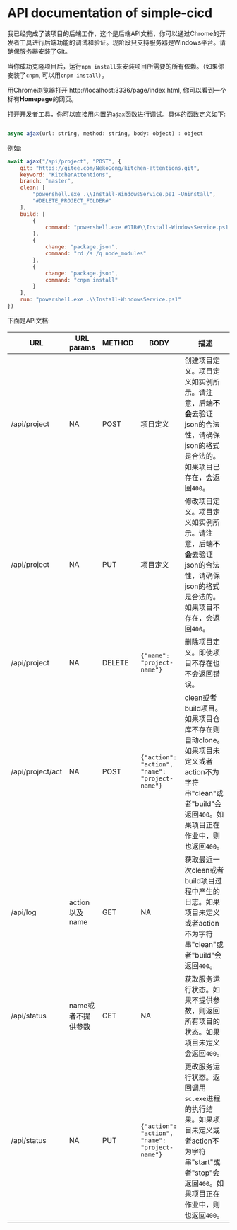 # API documentation of simple-cicd

我已经完成了该项目的后端工作，这个是后端API文档，你可以通过Chrome的开发者工具进行后端功能的调试和验证。现阶段只支持服务器是Windows平台。请确保服务器安装了Git。

当你成功克隆项目后，运行`npm install`来安装项目所需要的所有依赖。（如果你安装了`cnpm`, 可以用`cnpm install`）。

用Chrome浏览器打开 http://localhost:3336/page/index.html, 你可以看到一个标有**Homepage**的网页。

打开开发者工具，你可以直接用内置的`ajax`函数进行调试。具体的函数定义如下:

```javascript

async ajax(url: string, method: string, body: object) : object

```

例如:

```javascript
await ajax("/api/project", "POST", {
    git: "https://gitee.com/NekoGong/kitchen-attentions.git",
    keyword: "KitchenAttentions",
    branch: "master",
    clean: [
        "powershell.exe .\\Install-WindowsService.ps1 -Uninstall",
        "#DELETE_PROJECT_FOLDER#"
    ],
    build: [
        {
            command: "powershell.exe #DIR#\\Install-WindowsService.ps1 -Uninstall"
        },
        {
            change: "package.json",
            command: "rd /s /q node_modules"
        },
        {
            change: "package.json",
            command: "cnpm install"
        }
    ],
    run: "powershell.exe .\\Install-WindowsService.ps1"
})
```

下面是API文档:

|  URL   | URL params | METHOD | BODY | 描述 |
| ---- | ---- | ---- | ---- | ---- |
|  /api/project | NA | POST | 项目定义 | 创建项目定义。项目定义如实例所示。请注意，后端**不会**去验证json的合法性，请确保json的格式是合法的。如果项目已存在，会返回`400`。 |
|  /api/project | NA | PUT | 项目定义 | 修改项目定义。项目定义如实例所示。请注意，后端**不会**去验证json的合法性，请确保json的格式是合法的。如果项目不存在，会返回`400`。 |
|  /api/project | NA | DELETE | `{"name": "project-name"}` | 删除项目定义。即使项目不存在也不会返回错误。 |
|  /api/project/act | NA | POST | `{"action": "action", "name": "project-name"}` | clean或者build项目。如果项目仓库不存在则自动clone。如果项目未定义或者action不为字符串"clean"或者"build"会返回`400`。如果项目正在作业中，则也返回`400`。 |
|  /api/log | action以及name | GET | NA | 获取最近一次clean或者build项目过程中产生的日志。如果项目未定义或者action不为字符串"clean"或者"build"会返回`400`。 |
|  /api/status | name或者不提供参数 | GET | NA | 获取服务运行状态。如果不提供参数，则返回所有项目的状态。如果项目未定义会返回`400`。 |
|  /api/status | NA | PUT | `{"action": "action", "name": "project-name"}` | 更改服务运行状态。返回调用`sc.exe`进程的执行结果。如果项目未定义或者action不为字符串"start"或者"stop"会返回`400`。如果项目正在作业中，则也返回`400`。 |